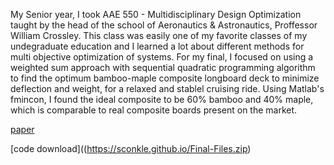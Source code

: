 My Senior year, I took AAE 550 - Multidisciplinary Design Optimization taught by the head of the school of Aeronautics & Astronautics, Proffessor William Crossley. This class was easily one of my favorite classes of my undegraduate education and I learned a lot about different methods for multi objective optimization of systems. For my final, I focused on using a weighted sum approach with sequential quadratic programming algorithm to find the optimum bamboo-maple composite longboard deck to minimize deflection and weight, for a relaxed and stablel cruising ride. Using Matlab's fmincon, I found the ideal composite to be 60% bamboo and 40% maple, which is comparable to real composite boards present on the market. 

[paper](https://sconkle.github.io/Final-Project.pdf)

[code download]((https://sconkle.github.io/Final-Files.zip)

